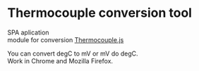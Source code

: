 # Thermocouple conversion tool

SPA aplication  
module for conversion [Thermocouple.js](https://github.com/andygock/thermocouple-converter)

You can convert degC to mV or mV do degC.  
Work in Chrome and Mozilla Firefox.

